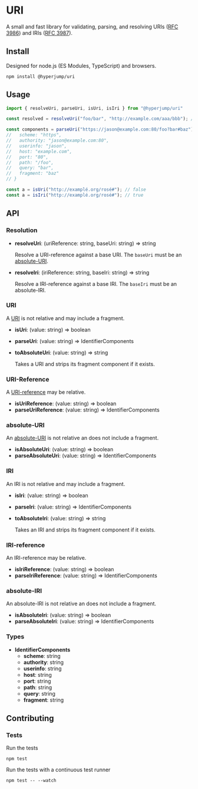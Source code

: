 # URI
A small and fast library for validating, parsing, and resolving URIs
([RFC 3986](https://www.rfc-editor.org/rfc/rfc3986)) and IRIs
([RFC 3987](https://www.rfc-editor.org/rfc/rfc3987)).

## Install
Designed for node.js (ES Modules, TypeScript) and browsers.

```
npm install @hyperjump/uri
```

## Usage
```javascript
import { resolveUri, parseUri, isUri, isIri } from "@hyperjump/uri"

const resolved = resolveUri("foo/bar", "http://example.com/aaa/bbb"); // https://example.com/aaa/foo/bar

const components = parseUri("https://jason@example.com:80/foo?bar#baz"); // {
//   scheme: "https",
//   authority: "jason@example.com:80",
//   userinfo: "jason",
//   host: "example.com",
//   port: "80",
//   path: "/foo",
//   query: "bar",
//   fragment: "baz"
// }

const a = isUri("http://examplé.org/rosé#"); // false
const a = isIri("http://examplé.org/rosé#"); // true
```

## API
### Resolution
* **resolveUri**: (uriReference: string, baseUri: string) => string

    Resolve a URI-reference against a base URI. The `baseUri` must be an
    [absolute-URI](https://www.rfc-editor.org/rfc/rfc3986#section-4.3).
* **resolveIri**: (iriReference: string, baseIri: string) => string

    Resolve a IRI-reference against a base IRI. The `baseIri` must be an
    absolute-IRI.

### URI
A [URI](https://www.rfc-editor.org/rfc/rfc3986#section-3) is not relative and
may include a fragment.

* **isUri**: (value: string) => boolean
* **parseUri**: (value: string) => IdentifierComponents
* **toAbsoluteUri**: (value: string) => string

    Takes a URI and strips its fragment component if it exists.

### URI-Reference
A [URI-reference](https://www.rfc-editor.org/rfc/rfc3986#section-4.1) may be
relative.

* **isUriReference**: (value: string) => boolean
* **parseUriReference**: (value: string) => IdentifierComponents

### absolute-URI
An [absolute-URI](https://www.rfc-editor.org/rfc/rfc3986#section-4.3) is not
relative an does not include a fragment.

* **isAbsoluteUri**: (value: string) => boolean
* **parseAbsoluteUri**: (value: string) => IdentifierComponents

### IRI
An IRI is not relative and may include a fragment.

* **isIri**: (value: string) => boolean
* **parseIri**: (value: string) => IdentifierComponents
* **toAbsoluteIri**: (value: string) => string

    Takes an IRI and strips its fragment component if it exists.

### IRI-reference
An IRI-reference may be relative.

* **isIriReference**: (value: string) => boolean
* **parseIriReference**: (value: string) => IdentifierComponents

### absolute-IRI
An absolute-IRI is not relative an does not include a fragment.

* **isAbsoluteIri**: (value: string) => boolean
* **parseAbsoluteIri**: (value: string) => IdentifierComponents

### Types
* **IdentifierComponents**
  * **scheme**: string
  * **authority**: string
  * **userinfo**: string
  * **host**: string
  * **port**: string
  * **path**: string
  * **query**: string
  * **fragment**: string

## Contributing
### Tests
Run the tests
```
npm test
```

Run the tests with a continuous test runner
```
npm test -- --watch
```

